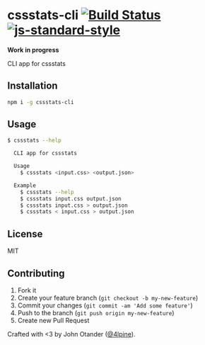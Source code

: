 # cssstats-cli [![Build Status](https://secure.travis-ci.org/cssstats/cssstats-cli.png?branch=master)](https://travis-ci.org/cssstats/cssstats-cli) [![js-standard-style](https://img.shields.io/badge/code%20style-standard-brightgreen.svg?style=flat)](https://github.com/feross/standard)

**Work in progress**

CLI app for cssstats

## Installation

```bash
npm i -g cssstats-cli
```

## Usage

```sh
$ cssstats --help

  CLI app for cssstats

  Usage
    $ cssstats <input.css> <output.json>

  Example
    $ cssstats --help
    $ cssstats input.css output.json
    $ cssstats input.css > output.json
    $ cssstats < input.css > output.json
```

## License

MIT

## Contributing

1. Fork it
2. Create your feature branch (`git checkout -b my-new-feature`)
3. Commit your changes (`git commit -am 'Add some feature'`)
4. Push to the branch (`git push origin my-new-feature`)
5. Create new Pull Request

Crafted with &lt;3 by John Otander ([@4lpine](https://twitter.com/4lpine)).
